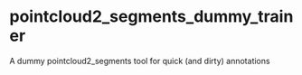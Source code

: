 # pointcloud2_segments_dummy_trainer
A dummy pointcloud2_segments tool for quick (and dirty) annotations
